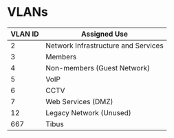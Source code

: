 VLANs
=====

|VLAN ID|Assigned Use|
|-------|------------|
|2|Network Infrastructure and Services|
|3|Members|
|4|Non-members (Guest Network)|
|5|VoIP|
|6|CCTV|
|7|Web Services (DMZ)|
|12|Legacy Network (Unused)|
|667|Tibus|
